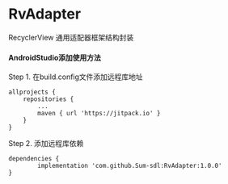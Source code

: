 # RvAdapter
RecyclerView 通用适配器框架结构封装

#### AndroidStudio添加使用方法

Step 1. 在build.config文件添加远程库地址

	allprojects {
		repositories {
			...
			maven { url 'https://jitpack.io' }
		}
	}

Step 2. 添加远程库依赖

	dependencies {
	        implementation 'com.github.Sum-sdl:RvAdapter:1.0.0'
	}


